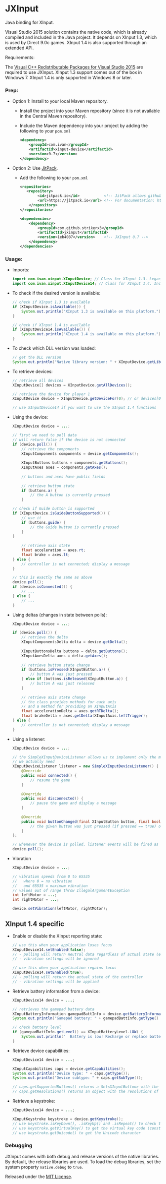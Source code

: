 JXInput
=======

Java binding for XInput.

Visual Studio 2015 solution contains the native code, which is already compiled and included in the Java project. It depends on XInput 1.3, which is used by Direct 9.0c games. XInput 1.4 is also supported through an extended API.

Requirements:

The [Visual C++ Redistributable Packages for Visual Studio 2015](https://www.microsoft.com/en-us/download/details.aspx?id=48145) are required to use JXInput. XInput 1.3 support comes out of the box in Windows 7. XInput 1.4 is only supported in Windows 8 or later.

### Prep:
* Option 1: Install to your local Maven repository.
    * Install the project into your Maven repository (since it is not available in the Central Maven repository).
    * Include the Maven dependency into your project by adding the following to your `pom.xml`

        ```xml
        <dependency>
            <groupId>com.ivan</groupId>
            <artifactId>xinput-device</artifactId>
            <version>0.7</version>
        </dependency>
        ```

* Option 2: Use [JitPack](http://jitpack.io/).
    * Add the following to your `pom.xml`
        ```xml
        <repositories>
           <repository>
                <id>jitpack.io</id>           <!-- JitPack allows github repo to be used as a maven repo -->
                <url>https://jitpack.io</url> <!-- For documentation: http://jitpack.io/ -->
            </repository>
        </repositories>
        
        <dependencies>
            <dependency>
                <groupId>com.github.strikerx3</groupId>
                <artifactId>jxinput</artifactId>
                <version>1eb4087</version>    <!-- JXInput 0.7 -->
            </dependency>
        </dependencies>
        ```
    
### Usage:
* Imports:
    ``` java
    import com.ivan.xinput.XInputDevice; // Class for XInput 1.3. Legacy for Win7.
    import com.ivan.xinput.XInputDevice14; // Class for XInput 1.4. Includes 1.3 API.
    ```

* To check if the desired version is available:
    ```java
    // check if XInput 1.3 is available
    if (XInputDevice.isAvailable()) {
    	System.out.println("XInput 1.3 is available on this platform.");
    }
    
    // check if XInput 1.4 is available
    if (XInputDevice14.isAvailable()) {
    	System.out.println("XInput 1.4 is available on this platform.");
    }
    ```
* To check which DLL version was loaded:
    ```java
    // get the DLL version
    System.out.println("Native library version: " + XInputDevice.getLibraryVersion());
    ```
    
* To retrieve devices:
    ``` java
    // retrieve all devices
    XInputDevice[] devices = XInputDevice.getAllDevices();
    
    // retrieve the device for player 1
    XInputDevice device = XInputDevice.getDeviceFor(0); // or devices[0]
    
    // use XInputDevice14 if you want to use the XInput 1.4 functions
    ```
    
* Using the device:
    ```java
    XInputDevice device = ...;
    
    // first we need to poll data
    // will return false if the device is not connected
    if (device.poll()) {
        // retrieve the components
        XInputComponents components = device.getComponents();
        
        XInputButtons buttons = components.getButtons();
        XInputAxes axes = components.getAxes();
        
        // buttons and axes have public fields
        
        // retrieve button state
        if (buttons.a) {
            // the A button is currently pressed
        }
	
	// check if Guide button is supported
	if (XInputDevice.isGuideButtonSupported()) {
	    // use it
	    if (buttons.guide) {
	        // the Guide button is currently pressed
	    }
	}
        
        // retrieve axis state
        float acceleration = axes.rt;
        float brake = axes.lt;
    } else {
        // controller is not connected; display a message
    }
    
    // this is exactly the same as above
    device.poll();
    if (device.isConnected()) {
        // ...
    } else {
        // ...
    }
    ```

* Using deltas (changes in state between polls):
    ```java
    XInputDevice device = ...;
    
    if (device.poll()) {
        // retrieve the delta
        XInputComponentsDelta delta = device.getDelta();
        
        XInputButtonsDelta buttons = delta.getButtons();
        XInputAxesDelta axes = delta.getAxes();
        
        // retrieve button state change
        if (buttons.isPressed(XInputButton.a)) {
            // button A was just pressed
        } else if (buttons.isReleased(XInputButton.a)) {
            // button A was just released
        }
        
        // retrieve axis state change
        // the class provides methods for each axis
        // and a method for providing an XInputAxis
        float accelerationDelta = axes.getRTDelta();
        float brakeDelta = axes.getDelta(XInputAxis.leftTrigger);
    } else {
        // controller is not connected; display a message
    }
    ```

* Using a listener:
    ``` java
    XInputDevice device = ...;
    
    // the SimpleXInputDeviceListener allows us to implement only the methods
    // we actually need
    XInputDeviceListener listener = new SimpleXInputDeviceListener() {
        @Override
        public void connected() {
            // resume the game
        }
        
        @Override
        public void disconnected() {
            // pause the game and display a message
        }
        
        @Override
        public void buttonChanged(final XInputButton button, final boolean pressed) {
            // the given button was just pressed (if pressed == true) or released (pressed == false)
        }
    };
    
    // whenever the device is polled, listener events will be fired as long as there are changes
    device.poll();
    ```

* Vibration
    ``` java
    XInputDevice device = ...;
    
    // vibration speeds from 0 to 65535
    //   where 0 = no vibration
    //   and 65535 = maximum vibration
    // values out of range throw IllegalArgumentException
    int leftMotor = ...;
    int rightMotor = ...;
    
    device.setVibration(leftMotor, rightMotor);
    ```
    
## XInput 1.4 specific
* Enable or disable the XInput reporting state:
    ``` java
    // use this when your application loses focus
    XInputDevice14.setEnabled(false);
    // - polling will return neutral data regardless of actual state (e.g. sticks at rest, buttons released)
    // - vibration settings will be ignored
    
    // use this when your application regains focus
    XInputDevice14.setEnabled(true);
    // - polling will return the actual state of the controller
    // - vibration settings will be applied
    ```
	
* Retrieve battery information from a device:
    ``` java
    XInputDevice14 device = ...;
    
    // retrieves the gamepad battery data
    XInputBatteryInformation gamepadBattInfo = device.getBatteryInformation(XInputBatteryDeviceType.GAMEPAD);
    System.out.println("Gamepad battery: " + gamepadBattInfo.getType() + ", " + gamepadBattInfo.getLevel());
    
    // check battery level
    if (gamepadBattInfo.getLevel() == XInputBatteryLevel.LOW) {
        System.out.println("  Battery is low! Recharge or replace batteries.");
    }
    ```
    
* Retrieve device capabilities:
    ``` java
    XInputDevice14 device = ...;
    
    XInputCapabilities caps = device.getCapabilities();
    System.out.println("Device type: " + caps.getType());
    System.out.println("Device subtype: " + caps.getSubType());
    
    // caps.getSupportedButtons() returns a Set<XInputButton> with the supported buttons
    // caps.getResolutions() returns an object with the resolutions of all axes
    ```
    
* Retrieve a keystroke:
    ``` java
    XInputDevice14 device = ...;
    
    XInputKeystroke keystroke = device.getKeystroke();
    // use keystroke.isKeyDown(), .isKeyUp() and .isRepeat() to check the kind of keystroke
    // use keystroke.getVirtualKey() to get the virtual key code (constants available in XInputVirtualKeyCodes)
    // use keystroke.getUnicode() to get the Unicode character
    ```

### Debugging

JXInput comes with both debug and release versions of the native libraries. By default, the release libraries are used. To load the debug libraries, set the system property `native.debug` to `true`.

Released under the [MIT License](http://opensource.org/licenses/MIT).
